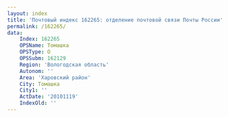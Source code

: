 ```yaml
---
layout: index
title: 'Почтовый индекс 162265: отделение почтовой связи Почты России'
permalink: /162265/
data:
    Index: 162265
    OPSName: Томашка
    OPSType: О
    OPSSubm: 162129
    Region: 'Вологодская область'
    Autonom: ''
    Area: 'Харовский район'
    City: Томашка
    City1: ''
    ActDate: '20101119'
    IndexOld: ''
---
```

